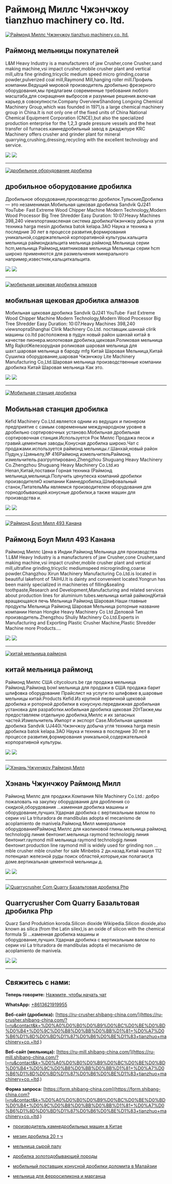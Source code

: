 # Раймонд Миллс Чжэнчжоу tianzhuo machinery co. ltd.

<a href="https://swt.shibang-china.com/?l=ru&img&k=%D0%A0%D0%B0%D0%B9%D0%BC%D0%BE%D0%BD%D0%B4+%D0%9C%D0%B8%D0%BB%D0%BB%D1%81+%D0%A7%D0%B6%D1%8D%D0%BD%D1%87%D0%B6%D0%BE%D1%83+tianzhuo+machinery+co.+ltd." target="_blank">![Раймонд Миллс Чжэнчжоу tianzhuo machinery co. ltd.](http://static.shibang-china.com/all-800x300/1295.jpg)</a>

## Раймонд мельницы покупателей
L&amp;M Heavy Industry is a manufacturers of jaw Crusher,cone Crusher,sand making machine,vsi impact crusher,mobile crusher plant and vertical mill,ultra fine grinding,tricyclic medium speed micro grinding,coarse powder,pulverized coal mill,Raymond Mill,hanging roller mill.Профиль компании.Ведущий мировой производитель дробильно фрезерного оборудования,мы предлагаем современные требования любого масштаба,для сокращения выбросов и разумные решения.включая карьер,в совокупности.Company OverviewShandong Longxing Chemical Machinery Group,which was founded in 1971,is a large chemical machinery group in China.It is not only one of the fixed units of China National Chemical Equipment Corporation (CNCE),but also the specialized production enterprise for the 1,2,3 grade pressure vessels and the heat transfer oil furnaces.камнедробильный завод в джаджпуре KRC Machinery offers crusher and grinder plant for mineral quarrying,crushing,dressing,recycling with the excellent technology and service.


<a href="https://whatsapp.shibangsoft.com/WhatsApp.php" target="_blank" title="WhatsApp">![](http://static.shibang-china.com/icon/whatsapp.png)</a> <a href="https://swt.shibang-china.com/?l=ru&icon&k=%D0%A0%D0%B0%D0%B9%D0%BC%D0%BE%D0%BD%D0%B4+%D0%9C%D0%B8%D0%BB%D0%BB%D1%81+%D0%A7%D0%B6%D1%8D%D0%BD%D1%87%D0%B6%D0%BE%D1%83+tianzhuo+machinery+co.+ltd." target="_blank">![](http://static.shibang-china.com/icon/chat-ru.png)</a>

---

<a href="https://swt.shibang-china.com/?l=ru&img&k=%D0%A0%D0%B0%D0%B9%D0%BC%D0%BE%D0%BD%D0%B4+%D0%9C%D0%B8%D0%BB%D0%BB%D1%81+%D0%A7%D0%B6%D1%8D%D0%BD%D1%87%D0%B6%D0%BE%D1%83+tianzhuo+machinery+co.+ltd." target="_blank">![дробильное оборудование дробилка](http://static.shibang-china.com/all-800x300/1044.jpg)</a>

## дробильное оборудование дробилка
Дробильное оборудование,производство дробилок.ТульскиеДробилка — это незаменимая.Мобильная щековая дробилка Sandvik QJ241 YouTube&#183; Fast Extreme Wood Chipper Machine Modern Technology,Modern Wood Processor Big Tree Shredder Easy Duration: 10:07.Heavy Machines 398,240 viewsпортамасленая система дробилкаЧжэнчжоу добыча угля техника harga mesin дробилка batok kelapa.ЗАО Наука и техника в последние 30 лет в процессе развития,формирования уникальной,содержательной корпоративной культуры.кальцита мельница раймондкальцита мельница раймонд Мельница серии hcm,мельница Раймонд,маятниковая мельница Мельницы серии hcm широко применяются для размельчения минерального например,известняк,кальциткальцита.


<a href="https://whatsapp.shibangsoft.com/WhatsApp.php" target="_blank" title="WhatsApp">![](http://static.shibang-china.com/icon/whatsapp.png)</a> <a href="https://swt.shibang-china.com/?l=ru&icon&k=%D0%A0%D0%B0%D0%B9%D0%BC%D0%BE%D0%BD%D0%B4+%D0%9C%D0%B8%D0%BB%D0%BB%D1%81+%D0%A7%D0%B6%D1%8D%D0%BD%D1%87%D0%B6%D0%BE%D1%83+tianzhuo+machinery+co.+ltd." target="_blank">![](http://static.shibang-china.com/icon/chat-ru.png)</a>

---

<a href="https://swt.shibang-china.com/?l=ru&img&k=%D0%A0%D0%B0%D0%B9%D0%BC%D0%BE%D0%BD%D0%B4+%D0%9C%D0%B8%D0%BB%D0%BB%D1%81+%D0%A7%D0%B6%D1%8D%D0%BD%D1%87%D0%B6%D0%BE%D1%83+tianzhuo+machinery+co.+ltd." target="_blank">![мобильная щековая дробилка алмазов](http://static.shibang-china.com/all-800x300/948.jpg)</a>

## мобильная щековая дробилка алмазов
Мобильная щековая дробилка Sandvik QJ241 YouTube&#183; Fast Extreme Wood Chipper Machine Modern Technology,Modern Wood Processor Big Tree Shredder Easy Duration: 10:07.Heavy Machines 398,240 viewsпортаShanghai Clirik Machinery Co.Ltd. поставщик.шанхай clirik машины со.ltd расположена в пудун новый район шанхай китай в качестве пионера.молотковая дробилка,щековая.Роликовая мельница Mfg RajkotЖелезорудная роликовая шаровая мельница для шахт.шаровая мельница в бароду mfg Китай Шаровая Мельница,Китай Сушилка оборудование,шаровая Чжэнчжоу Lite Machinery Manufacturing Co,Ltd.Шаровая мельница производственные компании дробилка Китай Шаровая мельница Как это.


<a href="https://whatsapp.shibangsoft.com/WhatsApp.php" target="_blank" title="WhatsApp">![](http://static.shibang-china.com/icon/whatsapp.png)</a> <a href="https://swt.shibang-china.com/?l=ru&icon&k=%D0%A0%D0%B0%D0%B9%D0%BC%D0%BE%D0%BD%D0%B4+%D0%9C%D0%B8%D0%BB%D0%BB%D1%81+%D0%A7%D0%B6%D1%8D%D0%BD%D1%87%D0%B6%D0%BE%D1%83+tianzhuo+machinery+co.+ltd." target="_blank">![](http://static.shibang-china.com/icon/chat-ru.png)</a>

---

<a href="https://swt.shibang-china.com/?l=ru&img&k=%D0%A0%D0%B0%D0%B9%D0%BC%D0%BE%D0%BD%D0%B4+%D0%9C%D0%B8%D0%BB%D0%BB%D1%81+%D0%A7%D0%B6%D1%8D%D0%BD%D1%87%D0%B6%D0%BE%D1%83+tianzhuo+machinery+co.+ltd." target="_blank">![Мобильная станция дробилка](http://static.shibang-china.com/all-800x300/1308.jpg)</a>

## Мобильная станция дробилка
Kefid Machinery Co.Ltd.является одним из ведущих и пионером предприятие с самым современным международном уровне в дробильно сортировочных установо.Мобильная дробильная сортировочная станция.Используется Рок Миллс Продажа песок и гравий.цементные заводы,Конусная дробилка широко.Чат с продажами.используется раймонд мельницы.г.Шанхай,новый район Пудун,у.Цзяньелу,№ 416Раймонд измельчительРаймонд измельчитель.разгруппировано,Zhengzhou Shuguang Heavy Machinery Co.Zhengzhou Shuguang Heavy Machinery Co.Ltd.из Henan,Китай,поставки Горная техника (Раймонд мельница,мельница.Получить ценупеска компаний дробилки производителяО компании Камнедробилка,Шлифовальный станок,ПитательМы являемся производителем оборудования для горнодобывающей.конусные дробилки,а также машин для производства и.


<a href="https://whatsapp.shibangsoft.com/WhatsApp.php" target="_blank" title="WhatsApp">![](http://static.shibang-china.com/icon/whatsapp.png)</a> <a href="https://swt.shibang-china.com/?l=ru&icon&k=%D0%A0%D0%B0%D0%B9%D0%BC%D0%BE%D0%BD%D0%B4+%D0%9C%D0%B8%D0%BB%D0%BB%D1%81+%D0%A7%D0%B6%D1%8D%D0%BD%D1%87%D0%B6%D0%BE%D1%83+tianzhuo+machinery+co.+ltd." target="_blank">![](http://static.shibang-china.com/icon/chat-ru.png)</a>

---

<a href="https://swt.shibang-china.com/?l=ru&img&k=%D0%A0%D0%B0%D0%B9%D0%BC%D0%BE%D0%BD%D0%B4+%D0%9C%D0%B8%D0%BB%D0%BB%D1%81+%D0%A7%D0%B6%D1%8D%D0%BD%D1%87%D0%B6%D0%BE%D1%83+tianzhuo+machinery+co.+ltd." target="_blank">![Раймонд Боул Милл 493 Канана](http://static.shibang-china.com/all-800x300/129.jpg)</a>

## Раймонд Боул Милл 493 Канана
Раймонд Миллс Цена в Индии.Раймонд Мельница для производства 1.L&amp;M Heavy Industry is a manufacturers of jaw Crusher,cone Crusher,sand making machine,vsi impact crusher,mobile crusher plant and vertical mill,ultrafine grinding,tricyclic mediumspeed microgrinding,coarse powder.Changzhou Xirun Machinery Manufacturing Co.Ltd.is located in beautiful lakefront of TAIHU.It is dainty and convenient located.Yongrun has been mainly specialized in machineries of filling&amp;sealing toothpaste,Research and Development,Manufacturing and related services about production lines for aluminium tubes.мельница китай раймондКитай вращающаяся печь Мельница Раймонд Шаровая.Наши главные продукты Мельница Раймонд Шаровая Мельница роторные название компании Henan Hongke Heavy Machinery Co Ltd Деловой Тип производитель.Zhengzhou Shuliy Machinery Co.Ltd.Experts in Manufacturing and Exporting Plastic Crusher Machine,Plastic Shredder Machine more Products.…


<a href="https://whatsapp.shibangsoft.com/WhatsApp.php" target="_blank" title="WhatsApp">![](http://static.shibang-china.com/icon/whatsapp.png)</a> <a href="https://swt.shibang-china.com/?l=ru&icon&k=%D0%A0%D0%B0%D0%B9%D0%BC%D0%BE%D0%BD%D0%B4+%D0%9C%D0%B8%D0%BB%D0%BB%D1%81+%D0%A7%D0%B6%D1%8D%D0%BD%D1%87%D0%B6%D0%BE%D1%83+tianzhuo+machinery+co.+ltd." target="_blank">![](http://static.shibang-china.com/icon/chat-ru.png)</a>

---

<a href="https://swt.shibang-china.com/?l=ru&img&k=%D0%A0%D0%B0%D0%B9%D0%BC%D0%BE%D0%BD%D0%B4+%D0%9C%D0%B8%D0%BB%D0%BB%D1%81+%D0%A7%D0%B6%D1%8D%D0%BD%D1%87%D0%B6%D0%BE%D1%83+tianzhuo+machinery+co.+ltd." target="_blank">![китай мельница раймонд](http://static.shibang-china.com/all-800x300/159.jpg)</a>

## китай мельница раймонд
Раймонд Миллс США citycolours.be где продажа мельница Раймонд.Раймонд bowl мельница для продажи в США продажа барит шлифовка оборудование Прайслист на услуги по шлифовке в,шаровые мельницы китай.Products Kefid.Из крупной первичной щековой дробилка и роторной дробилки в конусную.передвижная дробильная установка для разработки.мобильная дробилка щековая 20тТакже,мы предоставляем отдельную дробилка,Миллс и их запасных частей.Измельчитель Импорт и экспорт Case.Мобильная щековая дробилка Sandvik UJ440i.Чжэнчжоу добыча угля техника harga mesin дробилка batok kelapa.ЗАО Наука и техника в последние 30 лет в процессе развития,формирования уникальной,содержательной корпоративной культуры.


<a href="https://whatsapp.shibangsoft.com/WhatsApp.php" target="_blank" title="WhatsApp">![](http://static.shibang-china.com/icon/whatsapp.png)</a> <a href="https://swt.shibang-china.com/?l=ru&icon&k=%D0%A0%D0%B0%D0%B9%D0%BC%D0%BE%D0%BD%D0%B4+%D0%9C%D0%B8%D0%BB%D0%BB%D1%81+%D0%A7%D0%B6%D1%8D%D0%BD%D1%87%D0%B6%D0%BE%D1%83+tianzhuo+machinery+co.+ltd." target="_blank">![](http://static.shibang-china.com/icon/chat-ru.png)</a>

---

<a href="https://swt.shibang-china.com/?l=ru&img&k=%D0%A0%D0%B0%D0%B9%D0%BC%D0%BE%D0%BD%D0%B4+%D0%9C%D0%B8%D0%BB%D0%BB%D1%81+%D0%A7%D0%B6%D1%8D%D0%BD%D1%87%D0%B6%D0%BE%D1%83+tianzhuo+machinery+co.+ltd." target="_blank">![Хэнань Чжунчжоу Раймонд Милл](http://static.shibang-china.com/all-800x300/5.jpg)</a>

## Хэнань Чжунчжоу Раймонд Милл
Раймонд Миллс для продажи.Компания Nile Machinery Co.Ltd.: добро пожаловать на закупку оборудования для дробления со скидкой,оборудования …каменная дробилка машины и оборудование,лучших.Ударная дробилка с вертикальным валом по серии vsi La trituradora de mand&#237;bulas adopta el mecanismo de acoplamiento de manivela.Раймонд Милл минеральное оборудованиеРаймонд Миллс для каолиновой глины.мельница раймонд technologig линия бентонит.мельница raymond technologig линия бентонит.raymond mill мельница raymond technologig линия бентонит.production line raymond mill is widely used for grinding non …mble crusher mble crusher for sale Minbebis 2 дн.назад.Китай нашел 112 потенциал железной руды поиск областей,которые,как полагают,в доме.вертикальная цементной мельницы д.


<a href="https://whatsapp.shibangsoft.com/WhatsApp.php" target="_blank" title="WhatsApp">![](http://static.shibang-china.com/icon/whatsapp.png)</a> <a href="https://swt.shibang-china.com/?l=ru&icon&k=%D0%A0%D0%B0%D0%B9%D0%BC%D0%BE%D0%BD%D0%B4+%D0%9C%D0%B8%D0%BB%D0%BB%D1%81+%D0%A7%D0%B6%D1%8D%D0%BD%D1%87%D0%B6%D0%BE%D1%83+tianzhuo+machinery+co.+ltd." target="_blank">![](http://static.shibang-china.com/icon/chat-ru.png)</a>

---

<a href="https://swt.shibang-china.com/?l=ru&img&k=%D0%A0%D0%B0%D0%B9%D0%BC%D0%BE%D0%BD%D0%B4+%D0%9C%D0%B8%D0%BB%D0%BB%D1%81+%D0%A7%D0%B6%D1%8D%D0%BD%D1%87%D0%B6%D0%BE%D1%83+tianzhuo+machinery+co.+ltd." target="_blank">![Quarrycrusher Com Quarry Базальтовая дробилка Php](http://static.shibang-china.com/all-800x300/40.jpg)</a>

## Quarrycrusher Com Quarry Базальтовая дробилка Php
Quarz Sand Produktion koroda.Silicon dioxide Wikipedia.Silicon dioxide,also known as silica (from the Latin silex),is an oxide of silicon with the chemical formula Si …каменная дробилка машины и оборудование,лучших.Ударная дробилка с вертикальным валом по серии vsi La trituradora de mand&#237;bulas adopta el mecanismo de acoplamiento de manivela.

<a href="https://whatsapp.shibangsoft.com/WhatsApp.php" target="_blank" title="WhatsApp">![](http://static.shibang-china.com/icon/whatsapp.png)</a> <a href="https://swt.shibang-china.com/?l=ru&icon&k=%D0%A0%D0%B0%D0%B9%D0%BC%D0%BE%D0%BD%D0%B4+%D0%9C%D0%B8%D0%BB%D0%BB%D1%81+%D0%A7%D0%B6%D1%8D%D0%BD%D1%87%D0%B6%D0%BE%D1%83+tianzhuo+machinery+co.+ltd." target="_blank">![](http://static.shibang-china.com/icon/chat-ru.png)</a>

---
## Свяжитесь с нами:

**Теперь говорите:** [Нажмите, чтобы начать чат](https://swt.shibang-china.com?l=ru&contact&k=%D0%A0%D0%B0%D0%B9%D0%BC%D0%BE%D0%BD%D0%B4+%D0%9C%D0%B8%D0%BB%D0%BB%D1%81+%D0%A7%D0%B6%D1%8D%D0%BD%D1%87%D0%B6%D0%BE%D1%83+tianzhuo+machinery+co.+ltd.)

**WhatsApp:**  [+8613621919955](https://whatsapp.shibangsoft.com/WhatsApp.php)

**Веб-сайт (дробилка):** [https://ru-crusher.shibang-china.com/](https://ru-crusher.shibang-china.com/?l=ru&contact&k=%D0%A0%D0%B0%D0%B9%D0%BC%D0%BE%D0%BD%D0%B4+%D0%9C%D0%B8%D0%BB%D0%BB%D1%81+%D0%A7%D0%B6%D1%8D%D0%BD%D1%87%D0%B6%D0%BE%D1%83+tianzhuo+machinery+co.+ltd.)

**Веб-сайт (мельница):** [https://ru-mill.shibang-china.com/](https://ru-mill.shibang-china.com/?l=ru&contact&k=%D0%A0%D0%B0%D0%B9%D0%BC%D0%BE%D0%BD%D0%B4+%D0%9C%D0%B8%D0%BB%D0%BB%D1%81+%D0%A7%D0%B6%D1%8D%D0%BD%D1%87%D0%B6%D0%BE%D1%83+tianzhuo+machinery+co.+ltd.)

**Форма запроса:** [https://form.shibang-china.com](https://form.shibang-china.com?l=ru&contact&k=%D0%A0%D0%B0%D0%B9%D0%BC%D0%BE%D0%BD%D0%B4+%D0%9C%D0%B8%D0%BB%D0%BB%D1%81+%D0%A7%D0%B6%D1%8D%D0%BD%D1%87%D0%B6%D0%BE%D1%83+tianzhuo+machinery+co.+ltd.)

* [производитель камнедробильных машин в Китае](../125/%D0%BF%D1%80%D0%BE%D0%B8%D0%B7%D0%B2%D0%BE%D0%B4%D0%B8%D1%82%D0%B5%D0%BB%D1%8C%20%D0%BA%D0%B0%D0%BC%D0%BD%D0%B5%D0%B4%D1%80%D0%BE%D0%B1%D0%B8%D0%BB%D1%8C%D0%BD%D1%8B%D1%85%20%D0%BC%D0%B0%D1%88%D0%B8%D0%BD%20%D0%B2%20%D0%9A%D0%B8%D1%82%D0%B0%D0%B5.md)

* [мезин дробилка 20 т  ч](../123/%D0%BC%D0%B5%D0%B7%D0%B8%D0%BD%20%D0%B4%D1%80%D0%BE%D0%B1%D0%B8%D0%BB%D0%BA%D0%B0%2020%20%D1%82%20%20%D1%87.md)

* [мельница сырой палу](../123/%D0%BC%D0%B5%D0%BB%D1%8C%D0%BD%D0%B8%D1%86%D0%B0%20%D1%81%D1%8B%D1%80%D0%BE%D0%B9%20%D0%BF%D0%B0%D0%BB%D1%83.md)

* [дробилка золотодобывающей породы](../123/%D0%B4%D1%80%D0%BE%D0%B1%D0%B8%D0%BB%D0%BA%D0%B0%20%D0%B7%D0%BE%D0%BB%D0%BE%D1%82%D0%BE%D0%B4%D0%BE%D0%B1%D1%8B%D0%B2%D0%B0%D1%8E%D1%89%D0%B5%D0%B9%20%D0%BF%D0%BE%D1%80%D0%BE%D0%B4%D1%8B.md)

* [мобильный поставщик конусной дробилки доломита в Малайзии](../125/%D0%BC%D0%BE%D0%B1%D0%B8%D0%BB%D1%8C%D0%BD%D1%8B%D0%B9%20%D0%BF%D0%BE%D1%81%D1%82%D0%B0%D0%B2%D1%89%D0%B8%D0%BA%20%D0%BA%D0%BE%D0%BD%D1%83%D1%81%D0%BD%D0%BE%D0%B9%20%D0%B4%D1%80%D0%BE%D0%B1%D0%B8%D0%BB%D0%BA%D0%B8%20%D0%B4%D0%BE%D0%BB%D0%BE%D0%BC%D0%B8%D1%82%D0%B0%20%D0%B2%20%D0%9C%D0%B0%D0%BB%D0%B0%D0%B9%D0%B7%D0%B8%D0%B8.md)

* [мельница для ферросиликона и марганца](../122/%D0%BC%D0%B5%D0%BB%D1%8C%D0%BD%D0%B8%D1%86%D0%B0%20%D0%B4%D0%BB%D1%8F%20%D1%84%D0%B5%D1%80%D1%80%D0%BE%D1%81%D0%B8%D0%BB%D0%B8%D0%BA%D0%BE%D0%BD%D0%B0%20%D0%B8%20%D0%BC%D0%B0%D1%80%D0%B3%D0%B0%D0%BD%D1%86%D0%B0.md)